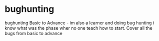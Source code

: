 # bughunting
bughunting Basic to Advance - im also a learner and doing bug hunting i know what was the phase wher no one teach how to start.
Cover all the bugs from basic to advance 
